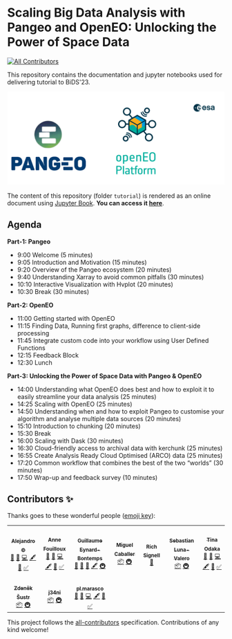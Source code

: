 # Scaling Big Data Analysis with Pangeo and OpenEO: Unlocking the Power of Space Data

<!-- ALL-CONTRIBUTORS-BADGE:START - Do not remove or modify this section -->
[![All Contributors](https://img.shields.io/badge/all_contributors-10-orange.svg?style=flat-square)](#contributors-)
<!-- ALL-CONTRIBUTORS-BADGE:END -->

This repository contains the documentation and jupyter notebooks used for delivering tutorial to BiDS'23.

<img src="tutorial/figures/pangeo_openeo.png" /></a>
<br>

The content of this repository (folder `tutorial`) is rendered as an online document using [Jupyter Book](https://jupyterbook.org/en/stable/intro.html). **You can access it [here](https://pangeo-data.github.io/pangeo-openeo-BiDS-2023)**.

## Agenda

**Part-1: Pangeo**

- 9:00  Welcome (5 minutes)
- 9:05 Introduction and Motivation (15 minutes)
- 9:20 Overview of the Pangeo ecosystem (20 minutes)
- 9:40 Understanding Xarray to avoid common pitfalls (30 minutes)
- 10:10  Interactive Visualization with Hvplot (20 minutes)
- 10:30 Break (30 minutes)

**Part-2: OpenEO**

- 11:00 Getting started with OpenEO 
- 11:15 Finding Data, Running first graphs, difference to client-side processing
- 11:45 Integrate custom code into your workflow using User Defined Functions 
- 12:15 Feedback Block
- 12:30 Lunch

**Part-3: Unlocking the Power of Space Data with Pangeo & OpenEO**

- 14:00 Understanding what OpenEO does best and how to exploit it to easily streamline your data analysis (25 minutes)
- 14:25 Scaling with OpenEO (25 minutes)
- 14:50 Understanding when and how to exploit Pangeo to customise your algorithm and analyse multiple data sources  (20 minutes)
- 15:10 Introduction to chunking  (20 minutes)
- 15:30 Break
- 16:00 Scaling with Dask (30 minutes)
- 16:30 Cloud-friendly access to archival data with kerchunk (25 minutes)
- 16:55 Create Analysis Ready Cloud Optimised (ARCO) data (25 minutes)
- 17:20 Common workflow that combines the best of the two “worlds” (30 minutes)
- 17:50 Wrap-up and feedback survey (10 minutes)

## Contributors ✨

Thanks goes to these wonderful people ([emoji key](https://allcontributors.org/docs/en/emoji-key)):

<!-- ALL-CONTRIBUTORS-LIST:START - Do not remove or modify this section -->
<!-- prettier-ignore-start -->
<!-- markdownlint-disable -->
<table>
  <tr>
    <td align="center"><a href="https://github.com/acocac"><img src="https://avatars.githubusercontent.com/u/13321552?v=4?s=100" width="100px;" alt=""/><br /><sub><b>Alejandro ©</b></sub></a><br /><a href="#ideas-acocac" title="Ideas, Planning, & Feedback">🤔</a> <a href="#design-acocac" title="Design">🎨</a> <a href="https://github.com/pangeo-data/foss4g-2022/commits?author=acocac" title="Code">💻</a> <a href="#content-acocac" title="Content">🖋</a> <a href="https://github.com/pangeo-data/foss4g-2022/commits?author=acocac" title="Documentation">📖</a> <a href="#tutorial-acocac" title="Tutorials">✅</a></td>
    <td align="center"><a href="http://www.mn.uio.no/geo/english/people/adm/annefou/"><img src="https://avatars.githubusercontent.com/u/8168508?v=4?s=100" width="100px;" alt=""/><br /><sub><b>Anne Fouilloux</b></sub></a><br /><a href="#ideas-annefou" title="Ideas, Planning, & Feedback">🤔</a> <a href="#design-annefou" title="Design">🎨</a> <a href="https://github.com/pangeo-data/foss4g-2022/commits?author=annefou" title="Code">💻</a> <a href="#content-annefou" title="Content">🖋</a> <a href="https://github.com/pangeo-data/foss4g-2022/commits?author=annefou" title="Documentation">📖</a> <a href="#tutorial-annefou" title="Tutorials">✅</a></td>
    <td align="center"><a href="https://github.com/guillaumeeb"><img src="https://avatars.githubusercontent.com/u/17138587?v=4?s=100" width="100px;" alt=""/><br /><sub><b>Guillaume Eynard-Bontemps</b></sub></a><br /><a href="#ideas-guillaumeeb" title="Ideas, Planning, & Feedback">🤔</a> <a href="https://github.com/pangeo-data/foss4g-2022/pulls?q=is%3Apr+reviewed-by%3Aguillaumeeb" title="Reviewed Pull Requests">👀</a> <a href="#userTesting-guillaumeeb" title="User Testing">📓</a> <a href="#content-guillaumeeb" title="Content">🖋</a> <a href="#infra-guillaumeeb" title="Infrastructure (Hosting, Build-Tools, etc)">🚇</a></td>
    <td align="center"><a href="https://github.com/micafer"><img src="https://avatars.githubusercontent.com/u/4972699?v=4?s=100" width="100px;" alt=""/><br /><sub><b>Miguel Caballer</b></sub></a><br /><a href="#platform-micafer" title="Packaging/porting to new platform">📦</a> <a href="#infra-micafer" title="Infrastructure (Hosting, Build-Tools, etc)">🚇</a></td>
    <td align="center"><a href="http://about.me/rich.signell"><img src="https://avatars.githubusercontent.com/u/1872600?v=4?s=100" width="100px;" alt=""/><br /><sub><b>Rich Signell</b></sub></a><br /><a href="#ideas-rsignell-usgs" title="Ideas, Planning, & Feedback">🤔</a></td>
    <td align="center"><a href="https://uk.linkedin.com/in/sebastianlunavalero/en"><img src="https://avatars.githubusercontent.com/u/5345517?v=4?s=100" width="100px;" alt=""/><br /><sub><b>Sebastian Luna-Valero</b></sub></a><br /><a href="#platform-sebastian-luna-valero" title="Packaging/porting to new platform">📦</a> <a href="#infra-sebastian-luna-valero" title="Infrastructure (Hosting, Build-Tools, etc)">🚇</a></td>
    <td align="center"><a href="https://github.com/tinaok"><img src="https://avatars.githubusercontent.com/u/46813815?v=4?s=100" width="100px;" alt=""/><br /><sub><b>Tina Odaka</b></sub></a><br /><a href="#ideas-tinaok" title="Ideas, Planning, & Feedback">🤔</a> <a href="#design-tinaok" title="Design">🎨</a> <a href="https://github.com/pangeo-data/foss4g-2022/commits?author=tinaok" title="Code">💻</a> <a href="#content-tinaok" title="Content">🖋</a> <a href="https://github.com/pangeo-data/foss4g-2022/commits?author=tinaok" title="Documentation">📖</a> <a href="#tutorial-tinaok" title="Tutorials">✅</a></td>
  </tr>
  <tr>
    <td align="center"><a href="https://github.com/sustr4"><img src="https://avatars.githubusercontent.com/u/1583737?v=4?s=100" width="100px;" alt=""/><br /><sub><b>Zdeněk Šustr</b></sub></a><br /><a href="#platform-sustr4" title="Packaging/porting to new platform">📦</a> <a href="#infra-sustr4" title="Infrastructure (Hosting, Build-Tools, etc)">🚇</a></td>
    <td align="center"><a href="https://github.com/j34ni"><img src="https://avatars.githubusercontent.com/u/44261743?v=4?s=100" width="100px;" alt=""/><br /><sub><b>j34ni</b></sub></a><br /><a href="#platform-j34ni" title="Packaging/porting to new platform">📦</a> <a href="#infra-j34ni" title="Infrastructure (Hosting, Build-Tools, etc)">🚇</a></td>
    <td align="center"><a href="https://github.com/pl-marasco"><img src="https://avatars.githubusercontent.com/u/22492773?v=4?s=100" width="100px;" alt=""/><br /><sub><b>pl.marasco</b></sub></a><br /><a href="#ideas-pl-marasco" title="Ideas, Planning, & Feedback">🤔</a> <a href="#design-pl-marasco" title="Design">🎨</a> <a href="https://github.com/pangeo-data/foss4g-2022/commits?author=pl-marasco" title="Code">💻</a> <a href="#content-pl-marasco" title="Content">🖋</a> <a href="https://github.com/pangeo-data/foss4g-2022/commits?author=pl-marasco" title="Documentation">📖</a> <a href="#tutorial-pl-marasco" title="Tutorials">✅</a></td>
  </tr>
</table>

<!-- markdownlint-restore -->
<!-- prettier-ignore-end -->

<!-- ALL-CONTRIBUTORS-LIST:END -->

This project follows the [all-contributors](https://github.com/all-contributors/all-contributors) specification. Contributions of any kind welcome!
